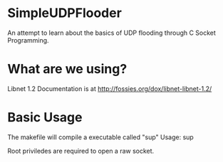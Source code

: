 SimpleUDPFlooder
================

An attempt to learn about the basics of UDP flooding through C Socket Programming. 

What are we using?
==================

Libnet 1.2 
Documentation is at http://fossies.org/dox/libnet-libnet-1.2/

Basic Usage
===========

The makefile will compile a executable called "sup" 
Usage: sup <Destination IP> <Destination UDP port> <Number of packets to create>

Root priviledes are required to open a raw socket. 

